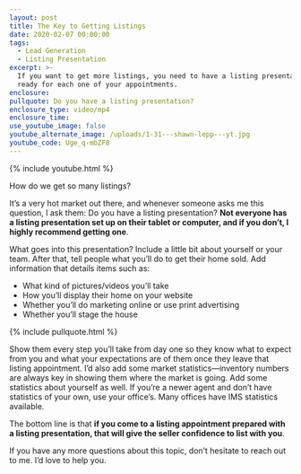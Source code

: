```yaml
---
layout: post
title: The Key to Getting Listings
date: 2020-02-07 00:00:00
tags:
  - Lead Generation
  - Listing Presentation
excerpt: >-
  If you want to get more listings, you need to have a listing presentation
  ready for each one of your appointments.
enclosure:
pullquote: Do you have a listing presentation?
enclosure_type: video/mp4
enclosure_time:
use_youtube_image: false
youtube_alternate_image: /uploads/1-31---shawn-lepp---yt.jpg
youtube_code: Uge_q-mbZF8
---
```


{% include youtube.html %}

How do we get so many listings?

It’s a very hot market out there, and whenever someone asks me this question, I ask them: Do you have a listing presentation? **Not everyone has a listing presentation set up on their tablet or computer, and if you don’t, I highly recommend getting one**.

What goes into this presentation? Include a little bit about yourself or your team. After that, tell people what you’ll do to get their home sold. Add information that details items such as:

* What kind of pictures/videos you’ll take
* How you’ll display their home on your website
* Whether you’ll do marketing online or use print advertising
* Whether you’ll stage the house

{% include pullquote.html %}

Show them every step you’ll take from day one so they know what to expect from you and what your expectations are of them once they leave that listing appointment. I’d also add some market statistics—inventory numbers are always key in showing them where the market is going. Add some statistics about yourself as well. If you’re a newer agent and don’t have statistics of your own, use your office’s. Many offices have IMS statistics available.

The bottom line is that&nbsp;**if you come to a listing appointment prepared with a listing presentation, that will give the seller confidence to list with you**.

If you have any more questions about this topic, don’t hesitate to reach out to me. I’d love to help you.